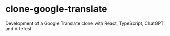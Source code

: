 # clone-google-translate
 Development of a Google Translate clone with React, TypeScript, ChatGPT, and ViteTest
